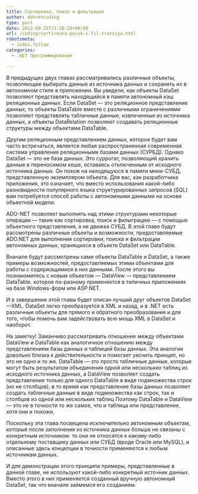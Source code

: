 ```yaml
---
title: Сортировка, поиск и фильтрация
author: dotnetcoding
type: post
date: 2012-09-25T11:26:28+00:00
url: /coding/sortirovka-poisk-i-fil-tratsiya.html
robotsmeta:
  - index,follow
categories:
  - .NET Программирование

---
```

В предыдущих двух главах рассматривались различные объекты, позволяющие выбирать данные из источника данных и сохранять их в автономном стиле в приложении. Вы увидели, как объекты DataSet позволяют представлять находящийся в памяти автономный кэш реляционных данных.<!--more--> Если DataSet — это реляционное представление данных, то объекты DataTable вместе с различными ограничениями позволяют представлять табличные данные, извлеченные из источника данных, а объекты DataRelation позволяют создавать реляционные структуры между объектами DataTable.

Другим реляционным представлением данных, которое будет вам часто встречаться, является любая распространенная современная система управления реляционными базами данных (СУРБД). Однако DataSet — это не база данных. Это суррогат, позволяющий хранить данные в переносимом кеше, оставаясь отключенным от исходного источника данных. Он похож на находящуюся в памяти мнни-СУБД, представленную экземпляром объекта. Для вас, как разработчика приложения, это означает, что вместо использования какой-либо разновидности популярного языка структурированных запросов (SQL) вам потребуется способ работы с автономными данными на основе объектной модели.

ADO-NET позволяет выполнять над этими структурами некоторые операции — такие как сортировка, поиск и филыграцию — с помощью объектного представления, а не движка СУБД. В этой главе будут рассмотрены различные объекты и возможности, предоставляемые ADO.NET для выполнения сортировки, поиска и фильтрации автономных данных, хранящихся в объекте DataSet или DataTable.

Вначале будут рассмотрены сами объекты DataTable и DataSet, а также примеры возможностей, предоставляемых этими объектами для работы с содержащимися в них данными. После этого вы познакомитесь с новым объектом — DataView — представлением DataTable. которое по-разному применяется в типичных приложениях на базе Windows-форм или ASP.NET.

И в завершение этой главы будет описан лучший друг объектов DataSet —XML. DataSet легко преобразуется в XML и назад, и в .NET есть различные объекты для прямого и обратного преобразования и для того, чтобы помочь вам задействовать всю мощь XML в DataSet и наоборот.
  
На заметку! Заманчиво рассматривать отношение между объектами DataView и DataTable как аналогичное отношению между представлением базы данных и таблицей базы данных. Эта аналогия довольно близка к действительности и помогает уяснить принцип, но это не одно и то же. DataTable — зто просто табличные данные, которые могут быть результатом объединения одной или нескольких таблиц из исходного источника данных, a DataView позволяет создать представление только для одного DataTable в виде подмножества строк (но не столбцов); в то время как представление базы данных позволяет создать табличные данные в виде подмножества как строк, так и столбцов из одной или нескольких таблиц Поэтому DataTable и DataView — это не в точности то же самое, что и таблица или представление, хотя они и похожи,
  
Поскольку эта глава посвящена исключительно автономным объектам, которые после заполнения из источника данных больше не связаны с конкретным источником. то они не относятся к какому-либо отдельному поставщику данных или СУБД (вроде Oracle или MySQL), и описанные здесь концепции в точности применяются к любым источникам данных.

И для демонстрации этого принципа примеры, представленные в данной главе, не используют какой-либо конкретный источник данных. Вместо этого в них применяется созданный вручную автономный DataSet, так что вначале займемся его созданием.